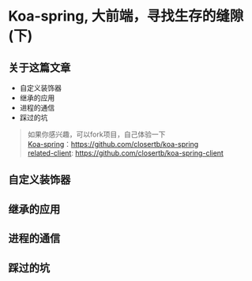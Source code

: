 # Koa-spring, 大前端，寻找生存的缝隙(下)

## 关于这篇文章
 - 自定义装饰器
 - 继承的应用
 - 进程的通信  
 - 踩过的坑

> 如果你感兴趣，可以fork项目，自己体验一下  
[Koa-spring](https://github.com/closertb/koa-spring)：https://github.com/closertb/koa-spring  
[related-client](https://github.com/closertb/koa-spring-client): https://github.com/closertb/koa-spring-client
## 自定义装饰器


## 继承的应用


## 进程的通信 

## 踩过的坑 